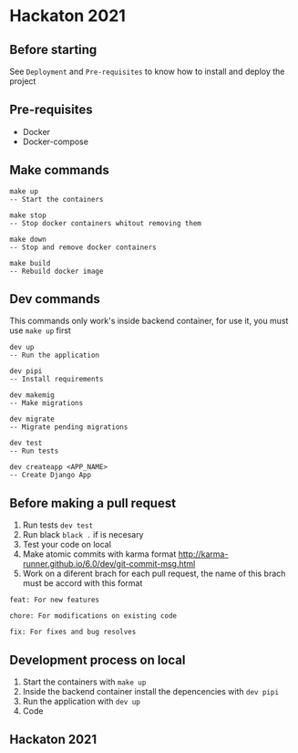  # Hackaton 2021

 ## Before starting
 See `Deployment` and `Pre-requisites` to know how to install and deploy the project

 ## Pre-requisites
 * Docker
 * Docker-compose

 ## Make commands
 ```
 make up
 -- Start the containers
 ```

 ```
 make stop
 -- Stop docker containers whitout removing them
 ```

 ```
 make down
 -- Stop and remove docker containers
 ```

 ```
 make build
 -- Rebuild docker image
 ```
 ## Dev commands
 This commands only work's inside backend container, for use it, you must use `make up` first
 ```
 dev up
 -- Run the application
 ```

 ```
 dev pipi
 -- Install requirements
 ```

 ```
 dev makemig
 -- Make migrations
 ```

 ```
 dev migrate
 -- Migrate pending migrations
 ```

 ```
 dev test
 -- Run tests
 ```

 ```
 dev createapp <APP_NAME>
 -- Create Django App
 ```

 ## Before making a pull request
 1. Run tests `dev test`
 2. Run black `black .` if is necesary
 3. Test your code on local
 4. Make atomic commits with karma format http://karma-runner.github.io/6.0/dev/git-commit-msg.html
 5. Work on a diferent brach for each pull request, the name of this brach must be accord with this format
 ```
 feat: For new features
 ```
 ```
 chore: For modifications on existing code
 ```
 ```
 fix: For fixes and bug resolves
 ```

 ## Development process on local
 1. Start the containers with `make up`
 2. Inside the backend container install the depencencies with `dev pipi`
 3. Run the application with `dev up`
 4. Code


 ## Hackaton 2021